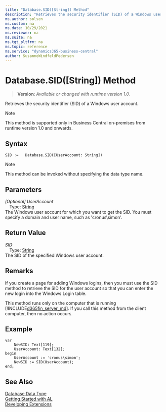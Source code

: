 ```yaml
---
title: "Database.SID([String]) Method"
description: "Retrieves the security identifier (SID) of a Windows user account."
ms.author: solsen
ms.custom: na
ms.date: 10/29/2021
ms.reviewer: na
ms.suite: na
ms.tgt_pltfrm: na
ms.topic: reference
ms.service: "dynamics365-business-central"
author: SusanneWindfeldPedersen
---
```

[//]: # (START>DO_NOT_EDIT)
[//]: # (IMPORTANT:Do not edit any of the content between here and the END>DO_NOT_EDIT.)
[//]: # (Any modifications should be made in the .xml files in the ModernDev repo.)
# Database.SID([String]) Method
> **Version**: _Available or changed with runtime version 1.0._

Retrieves the security identifier (SID) of a Windows user account.

> [!NOTE]
> This method is supported only in Business Central on-premises from runtime version 1.0 and onwards.

## Syntax
```AL
SID :=   Database.SID([UserAccount: String])
```
> [!NOTE]
> This method can be invoked without specifying the data type name.
## Parameters
*[Optional] UserAccount*  
&emsp;Type: [String](../string/string-data-type.md)  
The Windows user account for which you want to get the SID. You must specify a domain and user name, such as 'cronus\\simon'.  


## Return Value
*SID*  
&emsp;Type: [String](../string/string-data-type.md)  
The SID of the specified Windows user account.


[//]: # (IMPORTANT: END>DO_NOT_EDIT)

## Remarks

If you create a page for adding Windows logins, then you must use the SID method to retrieve the SID for the user account so that you can enter the new login into the Windows Login table.  
  
This method runs only on the computer that is running [!INCLUDE[d365fin_server_md](../../includes/d365fin_server_md.md)]. If you call this method from the client computer, then no action occurs.  
  
## Example

```al
var
    NewSID: Text[119];
    UserAccount: Text[132];
begin
    UserAccount := 'cronus\simon';  
    NewSID := SID(UserAccount);  
end;
```

## See Also
[Database Data Type](database-data-type.md)  
[Getting Started with AL](../../devenv-get-started.md)  
[Developing Extensions](../../devenv-dev-overview.md)